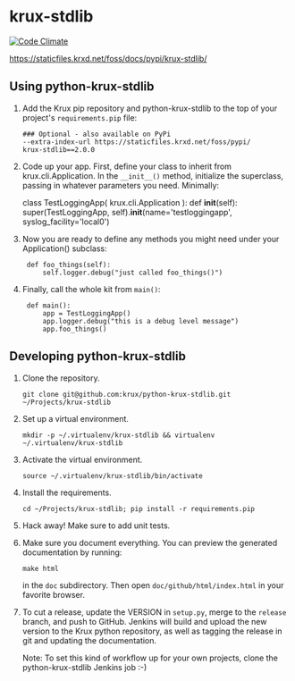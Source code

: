 # krux-stdlib

[![Code Climate](https://codeclimate.com/github/krux/python-krux-stdlib/badges/gpa.svg)](https://codeclimate.com/github/krux/python-krux-stdlib)

https://staticfiles.krxd.net/foss/docs/pypi/krux-stdlib/

## Using python-krux-stdlib

1.  Add the Krux pip repository and python-krux-stdlib to the top of
    your project's `requirements.pip` file:

        ### Optional - also available on PyPi
        --extra-index-url https://staticfiles.krxd.net/foss/pypi/
        krux-stdlib==2.0.0

2.  Code up your app. First, define your class to inherit from
    krux.cli.Application. In the `__init__()` method, initialize the
    superclass, passing in whatever parameters you need. Minimally:

    class TestLoggingApp( krux.cli.Application ):
        def __init__(self):
            super(TestLoggingApp, self).__init__(name='testloggingapp', syslog_facility='local0')

3. Now you are ready to define any methods you might need under your
   Application() subclass:

        def foo_things(self):
            self.logger.debug("just called foo_things()")

4. Finally, call the whole kit from `main()`:

        def main():
            app = TestLoggingApp()
            app.logger.debug("this is a debug level message")
            app.foo_things()

## Developing python-krux-stdlib

1.  Clone the repository.

        git clone git@github.com:krux/python-krux-stdlib.git ~/Projects/krux-stdlib

2.  Set up a virtual environment.

        mkdir -p ~/.virtualenv/krux-stdlib && virtualenv ~/.virtualenv/krux-stdlib

3.  Activate the virtual environment.

        source ~/.virtualenv/krux-stdlib/bin/activate

4.  Install the requirements.

        cd ~/Projects/krux-stdlib; pip install -r requirements.pip

5.  Hack away! Make sure to add unit tests.

6.  Make sure you document everything. You can preview the generated
    documentation by running:

        make html

    in the `doc` subdirectory. Then open `doc/github/html/index.html`
    in your favorite browser.

7.  To cut a release, update the VERSION in `setup.py`, merge to the
    `release` branch, and push to GitHub. Jenkins will build and
    upload the new version to the Krux python repository, as well as
    tagging the release in git and updating the documentation.

    Note: To set this kind of workflow up for your own projects, clone
    the python-krux-stdlib Jenkins job :-)
